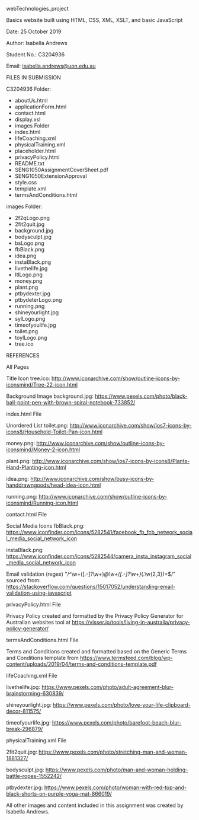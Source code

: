 webTechnologies_project

Basics website built using HTML, CSS, XML, XSLT, and basic JavaScript

Date: 25 October 2019

Author: Isabella Andrews 

Student No.: C3204936

Email: isabella.andrews@uon.edu.au

FILES IN SUBMISSION

C3204936 Folder:
* aboutUs.html
* applicationForm.html
* contact.html
* display.xsl
* images Folder
* index.html
* lifeCoaching.xml
* physicalTraining.xml
* placeholder.html
* privacyPolicy.html
* README.txt
* SENG1050AssignmentCoverSheet.pdf
* SENG1050ExtensionApproval
* style.css
* template.xml
* termsAndConditions.html

images Folder:
* 2f2qLogo.png
* 2fit2quit.jpg
* background.jpg
* bodysculpt.jpg
* bsLogo.png
* fbBlack.png
* idea.png
* instaBlack.png
* livethelife.jpg
* ltlLogo.png
* money.png
* plant.png
* ptbydexter.jpg
* ptbydeterLogo.png
* running.png
* shineyourlight.jpg
* sylLogo.png
* timeofyoulife.jpg
* toilet.png
* toylLogo.png
* tree.ico

REFERENCES

All Pages

Title Icon
tree.ico: http://www.iconarchive.com/show/outline-icons-by-iconsmind/Tree-22-icon.html

Background Image
background.jpg: https://www.pexels.com/photo/black-ball-point-pen-with-brown-spiral-notebook-733852/


index.html File

Unordered List
toilet.png: http://www.iconarchive.com/show/ios7-icons-by-icons8/Household-Toilet-Pan-icon.html

money.png: http://www.iconarchive.com/show/outline-icons-by-iconsmind/Money-2-icon.html

plant.png: http://www.iconarchive.com/show/ios7-icons-by-icons8/Plants-Hand-Planting-icon.html

idea.png: http://www.iconarchive.com/show/busy-icons-by-handdrawngoods/head-idea-icon.html

running.png: http://www.iconarchive.com/show/outline-icons-by-iconsmind/Running-icon.html


contact.html File

Social Media Icons
fbBlack.png: https://www.iconfinder.com/icons/5282541/facebook_fb_fcb_network_social_media_social_network_icon

instaBlack.png: https://www.iconfinder.com/icons/5282544/camera_insta_instagram_social_media_social_network_icon

Email validation (regex) "/^\w+([\.-]?\w+)*@\w+([\.-]?\w+)*(\.\w{2,3})+$/" sourced from: https://stackoverflow.com/questions/15017052/understanding-email-validation-using-javascript

privacyPolicy.html File

Privacy Policy created and formatted by the Privacy Policy Generator for Australian websites tool at https://visser.io/tools/living-in-australia/privacy-policy-generator/

termsAndConditions.html File

Terms and Conditions created and formatted based on the Generic Terms and Conditions template from https://www.termsfeed.com/blog/wp-content/uploads/2019/04/terms-and-conditions-template.pdf


lifeCoaching.xml File

livethelife.jpg: https://www.pexels.com/photo/adult-agreement-blur-brainstorming-630839/

shineyourlight.jpg: https://www.pexels.com/photo/love-your-life-clipboard-decor-811575/

timeofyourlife.jpg: https://www.pexels.com/photo/barefoot-beach-blur-break-296879/


physicalTraining.xml File

2fit2quit.jpg: https://www.pexels.com/photo/stretching-man-and-woman-1881327/

bodysculpt.jpg: https://www.pexels.com/photo/man-and-woman-holding-battle-ropes-1552242/

ptbydexter.jpg: https://www.pexels.com/photo/woman-with-red-top-and-black-shorts-on-purple-yoga-mat-866019/


All other images and content included in this assignment was created by Isabella Andrews.
